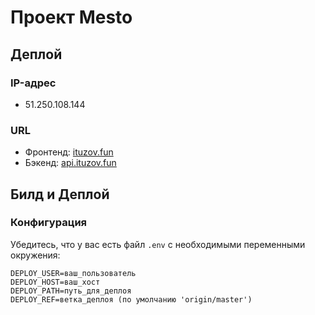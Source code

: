 # Проект Mesto


## Деплой

### IP-адрес

- 51.250.108.144

### URL

- Фронтенд: [ituzov.fun](http://ituzov.fun)
- Бэкенд: [api.ituzov.fun](http://api.ituzov.fun)

## Билд и Деплой

### Конфигурация

Убедитесь, что у вас есть файл `.env` с необходимыми переменными окружения:

```dotenv
DEPLOY_USER=ваш_пользователь
DEPLOY_HOST=ваш_хост
DEPLOY_PATH=путь_для_деплоя
DEPLOY_REF=ветка_деплоя (по умолчанию 'origin/master')
